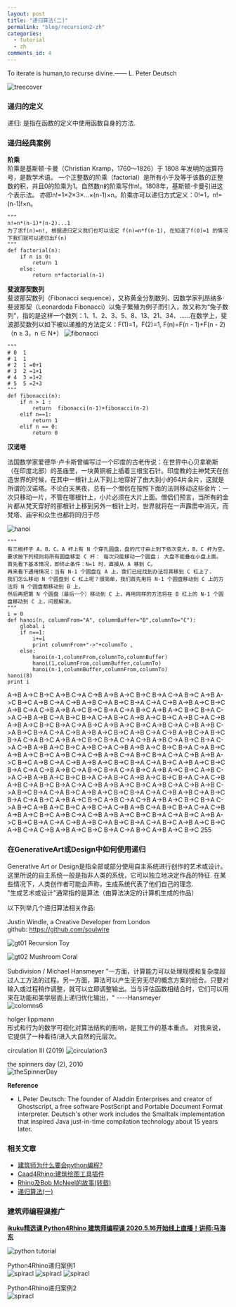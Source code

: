 ```yaml
---
layout: post
title: "递归算法(二)"
permalink: "blog/recursion2-zh"
categories:
  - tutorial
  - zh
comments_id: 4
---
```


To iterate is human,to recurse divine.—— L. Peter Deutsch  

![treecover](/assets/images/3-recursion/treecover.jpg)


### 递归的定义

递归: 是指在函数的定义中使用函数自身的方法. 

### 递归经典案例

**阶乘**  
阶乘是基斯顿·卡曼（Christian Kramp，1760～1826）于 1808 年发明的运算符号，是数学术语。
一个正整数的阶乘（factorial）是所有小于及等于该数的正整数的积，并且0的阶乘为1。自然数n的阶乘写作n!。1808年，基斯顿·卡曼引进这个表示法。
亦即n!=1×2×3×...×(n-1)×n。阶乘亦可以递归方式定义：0!=1，n!=(n-1)!×n。
```
"""
n!=n*(n-1)*(n-2)...1
为了求f(n)=n!, 根据递归定义我们也可以设定 f(n)=n*f(n-1), 在知道了f(0)=1 的情况下我们就可以递归出f(n)
"""
def factorial(n):
    if n is 0:
        return 1
    else:
        return n*factorial(n-1)
```


**斐波那契数列**  
斐波那契数列（Fibonacci sequence），又称黄金分割数列、因数学家列昂纳多·斐波那契（Leonardoda Fibonacci）以兔子繁殖为例子而引入，故又称为“兔子数列”，指的是这样一个数列：1、1、2、3、5、8、13、21、34、……在数学上，斐波那契数列以如下被以递推的方法定义：F(1)=1，F(2)=1, F(n)=F(n - 1)+F(n - 2)（n ≥ 3，n ∈ N*）
![fibonacci](images/3-recursion/fibonacci02.jpg)

```
"""
# 0  1
# 1  1
# 2  1 =0+1
# 3  2 =1+1
# 4  3 =1+2
# 5  5 =2+3
"""
def fibonacci(n):
    if n > 1 :
        return  fibonacci(n-1)+fibonacci(n-2)
    elif n==1:
        return 1
    elif n == 0:
        return 0
```


**汉诺塔**  

法国数学家爱德华·卢卡斯曾编写过一个印度的古老传说：在世界中心贝拿勒斯（在印度北部）的圣庙里，一块黄铜板上插着三根宝石针。印度教的主神梵天在创造世界的时候，在其中一根针上从下到上地穿好了由大到小的64片金片，这就是所谓的汉诺塔。不论白天黑夜，总有一个僧侣在按照下面的法则移动这些金片：一次只移动一片，不管在哪根针上，小片必须在大片上面。僧侣们预言，当所有的金片都从梵天穿好的那根针上移到另外一根针上时，世界就将在一声霹雳中消灭，而梵塔、庙宇和众生也都将同归于尽

![hanoi](/assets/images/3-recursion/hanoi.jpg)

```
"""
有三根杆子 A，B，C。A 杆上有 N 个穿孔圆盘，盘的尺寸由上到下依次变大，B，C 杆为空。
要求按下列规则将所有圆盘移至 C 杆： 每次只能移动一个圆盘； 大盘不能叠在小盘上面。
首先看下基本情况，即终止条件：N=1 时，直接从 A 移到 C。
再来看下通用情况：当有 N-1 个圆盘在 A 上，我们已经找到办法将其移到 C 杠上了.
我们怎么移动 N 个圆盘到 C 杠上呢？很简单，我们首先用将 N-1 个圆盘移动到 C 上的方法将 N 个圆盘都移动到 B 上，
然后再把第 N 个圆盘（最后一个）移动到 C 上，再用同样的方法将在 B 杠上的 N-1 个圆盘移动到 C 上，问题解决。
"""
i = 0
def hanoi(n, columnFrom="A", columnBuffer="B",columnTo="C"):
    global i
    if n==1:
        i+=1
        print columnFrom+"->"+columnTo ,
    else:
        hanoi(n-1,columnFrom,columnTo,columnBuffer)
        hanoi(1,columnFrom,columnBuffer,columnTo)
        hanoi(n-1,columnBuffer,columnFrom,columnTo)
hanoi(8)
print i
```
A->B A->C B->C A->B C->A C->B A->B A->C B->C B->A C->A B->C A->B A->C B->C A->B C->A C->B A->B C->A B->C B->A C->A C->B A->B A->C B->C A->B C->A C->B A->B A->C B->C B->A C->A B->C A->B A->C B->C B->A C->A C->B A->B C->A B->C B->A C->A B->C A->B A->C B->C A->B C->A C->B A->B A->C B->C B->A C->A B->C A->B A->C B->C A->B C->A C->B A->B C->A B->C B->A C->A C->B A->B A->C B->C A->B C->A C->B A->B C->A B->C B->A C->A B->C A->B A->C B->C B->A C->A C->B A->B C->A B->C B->A C->A C->B A->B A->C B->C A->B C->A C->B A->B A->C B->C B->A C->A B->C A->B A->C B->C A->B C->A C->B A->B C->A B->C B->A C->A C->B A->B A->C B->C A->B C->A C->B A->B A->C B->C B->A C->A B->C A->B A->C B->C B->A C->A C->B A->B C->A B->C B->A C->A B->C A->B A->C B->C A->B C->A C->B A->B A->C B->C B->A C->A B->C A->B A->C B->C B->A C->A C->B A->B C->A B->C B->A C->A C->B A->B A->C B->C A->B C->A C->B A->B C->A B->C B->A C->A B->C A->B A->C B->C B->A C->A C->B A->B C->A B->C B->A C->A B->C A->B A->C B->C A->B C->A C->B A->B A->C B->C B->A C->A B->C A->B A->C B->C A->B C->A C->B A->B C->A B->C B->A C->A C->B A->B A->C B->C A->B C->A C->B A->B A->C B->C B->A C->A B->C A->B A->C B->C B->A C->A C->B A->B C->A B->C B->A C->A B->C A->B A->C B->C A->B C->A C->B A->B A->C B->C B->A C->A B->C A->B A->C B->C 255

### 在GenerativeArt或Design中如何使用递归

Generative Art or Design是指全部或部分使用自主系统进行创作的艺术或设计。   
这里所说的自主系统一般是指非人类的系统，它可以独立地决定作品的特征. 
在某些情况下，人类创作者可能会声称，生成系统代表了他们自己的理念.  
"生成艺术或设计"通常指的是算法（由算法决定的计算机生成的作品）  

以下列举几个递归算法相关作品: 

Justin Windle, a Creative Developer from London  
github: https://github.com/soulwire

![gt01](/assets/images/3-recursion/gt01.png)
Recursion Toy

![gt02](/assets/images/3-recursion/gt02.png)
Mushroom Coral

Subdivision / Michael Hansmeyer
"一方面，计算能力可以处理规模和复杂度超过人工方法的过程。另一方面，算法可以产生无穷无尽的概念方案的组合。只要对输入或过程稍作调整，就可以立即调整输出。当与评估函数相结合时，它们可以用来在功能和美学层面上递归优化输出，" ----Hansmeyer  
![colomns6](/assets/images/3-recursion/columns6.jpg)

holger lippmann    
形式和行为的数学可视化对算法结构的影响，是我工作的基本重点。 对我来说，它提供了一种看待/进入大自然的元层次。  

circulation III (2019)
![circulation3](/assets/images/3-recursion/circulation3.png)

the spinners day (2), 2010  
![theSpinnerDay](/assets/images/3-recursion/theSpinnersDay.jpg)




**Reference**  

* L Peter Deutsch:  The founder of Aladdin Enterprises and creator of Ghostscript, a free software PostScript and Portable Document Format interpreter. Deutsch's other work includes the Smalltalk implementation that inspired Java just-in-time compilation technology about 15 years later.

### 相关文章

* [建筑师为什么要会python编程?](http://www.ikuku.cn/article/jianzhushiweishenmyhpythonbc)
* [Caad4Rhino:建筑绘图工具插件](http://www.ikuku.cn/article/caad4rhinojzhtgjcj)
* [Rhino及Bob McNeel的故事(转载)](http://www.ikuku.cn/article/rhinoandbobmcneeldegushi)
* [递归算法(一)](http://www.ikuku.cn/article/diguisuanfa1)

### 建筑师编程课推广

**[ikuku精选课 Python4Rhino 建筑师编程课 2020.5.16开始线上直播！讲师:马海东](https://zhuanlan.zhihu.com/p/112421161)**

![python tutorial](/assets/images/1-caad4rhino/pyClass2.jpg)

Python4Rhino递归案例1  
![spiracl](/assets/images/3-recursion/spiral_dot_3.png)
![spiracl](/assets/images/3-recursion/spiral_dot_2.png)
![spiracl](/assets/images/3-recursion/spiral_dot_4.png)

Python4Rhino递归案例2  
![spiracl](/assets/images/3-recursion/tree.png)

